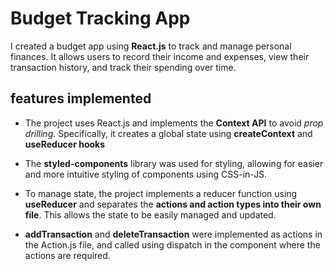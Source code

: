 # Budget Tracking App

I created a budget app using **React.js** to track and manage personal finances. It allows users to record their income and expenses, view their transaction history, and track their spending over time.

## features implemented

- The project uses React.js and implements the **Context API** to avoid _prop drilling_. Specifically, it creates a global state using **createContext** and **useReducer hooks**

- The **styled-components** library was used for styling, allowing for easier and more intuitive styling of components using CSS-in-JS.

- To manage state, the project implements a reducer function using **useReducer** and separates the **actions and action types into their own file**. This allows the state to be easily managed and updated.

- **addTransaction** and **deleteTransaction** were implemented as actions in the Action.js file, and called using dispatch in the component where the actions are required.
